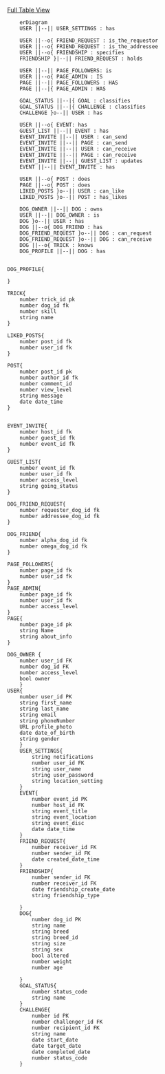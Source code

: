 [Full Table View](https://mermaid.live/edit#pako:eNq1V91T4joU_1c6fVZHVBR5Y9aqHVngUtydueNMJrShzVia3ibousj_vidpCmmbqvtwfUA453e-P5Js3ZBFxB26DvyR4obiuMDrp0z-fAy8ufP-fnz8_q6-o8BbLPzJXeAMnQTzp6wBY1vndu57kxs09_559IIF4ChHIiGoIP9tCBes-LoIjqKCcE5Il0hw788AznMS0hUlvMQZvF3pestAwtKo7T0gZ6M7D91Ox-PpT28eSE_athVmdPPdn4AmPygBkmhXAqD7UQvVUKMQJeZuOhqjYDFaPAYVVJIAFKaYcyNQC_Lb_Wg89iZgpQ0_8HZsX9HuQno_vMlCc5U1mTs09iGBOk6FcAyIIiB_8sNfeGbbSGdwhjjJom6gys1XgIbGgoSEvpAvKf0UawQ4dDZ5hAUx46pFXYl2Zm82VWoiVunYl97GHPsP3g2S5KBRHOl5Sp9JJ07rAjcUbu_MzfQOTX9ODq0NBMCx14y32_4APrS8xFsapWLpUKRkOV4NAGoMnVZVelHWQy2EvxEwCmi4sJj73x4A85yxV8P-bD699cdePXxdrafMQGzl7538UJq2pYpss16SwhEFDZ8RjZz8uUaPWCypqzqVP9M0LSkcJLPYyfCaaO1G8eo2csaFRdmGk6IiKwVS1C7ZcA5vRMIKi8qQrdckkyI18gslryglLyStkWU_oZBtMmFVYnB0sGvY1jjWFZLzoz6QoPscPGXm-NSDSexpiGWXWOjgbiZq-fkfVR92w7Yb2VE7szBhCCkyU60zFzP4RFxgseHaZHsk6qb1_IAdey_uT0-T39Bc14jTPMEd2tiaxLilqX7SNXoTOuHzrj6cgn8t3ZlXrdausBoVnfiJmk-DgJdsAxXNVszIVrkbt1ZXbh9si6FBbRd-yVgqtzHRFyKwJdes3cbsoebjihbQt1nTdTjvLVSyxrTebLozarQ8YRmZKKv6eJiPnbxgK5oSBEzBmlPNVmhJC5HU-xhObiOi6pzZ3xt1eOaCZALuKCEWlFUn0wdJNgQV6xBtk5PD5eeVFVGLm7LSGNwyhABCzVm1QrYtN_ZjPnto8ardYnGxFBNUpKSDVznTwY4oDw-s5kY1_LYuitqyUGdnK5fVuaXK1mQqe2FB4F-EPrIr79rbLyr9xCFlc1VQkOUJzVFpXllv5ciAibfc4NdchPlt-6andNaumbWjlgUh7U7i9HcbysmvA00NOU5hSZvi2odXQuNE7N01t0V80FuLxbjxW_KtTg8kX3MfRLVrPAbaeuxtHiY4TUkWf1RRmlM9J7efJVbVGTwuRKO2igH0mFg5cPnIU1I15Oc52LlH7poUsAMjeOKqYJ9ceFyCL-4Qvi7TDXyDVQ84uDax4C0L3eEKp5wcueUjQL-IG1QvovCYdYei2AAtx5k73Lq_3OHxef_05Pz6_HxwNbjs9U-ve0fuG5DPrvon572r04vB9eV173pw1t8dub8ZA729k_7pWf-s1-tfXAwuzwanV0cuUeq_ly9z9UBXRv5VAtLm7g9noPel)

```mermaid
    erDiagram
    USER ||--|| USER_SETTINGS : has

    USER ||--o{ FRIEND_REQUEST : is_the_requestor
    USER ||--o{ FRIEND_REQUEST : is_the_addressee
    USER ||--o{ FRIENDSHIP : specifies
    FRIENDSHIP }|--|| FRIEND_REQUEST : holds

    USER ||--|| PAGE_FOLLOWERS: is
    USER ||--o{ PAGE_ADMIN : IS
    PAGE ||--|| PAGE_FOLLOWERS : HAS
    PAGE ||--|{ PAGE_ADMIN : HAS

    GOAL_STATUS ||--|{ GOAL : classifies
    GOAL_STATUS ||--|{ CHALLENGE : classifies
    CHALLENGE }o--|| USER : has

    USER ||--o{ EVENT: has
    GUEST_LIST ||--|| EVENT : has
    EVENT_INVITE ||--|| USER : can_send
    EVENT_INVITE ||--|| PAGE : can_send
    EVENT_INVITE ||--|| USER : can_receive
    EVENT_INVITE ||--|| PAGE : can_receive
    EVENT_INVITE ||--|| GUEST_LIST : updates
    EVENT ||--|| EVENT_INVITE : has

    USER ||--o{ POST : does
    PAGE ||--o{ POST : does
    LIKED_POSTS }o--|| USER : can_like
    LIKED_POSTS }o--|| POST : has_likes

    DOG_OWNER ||--|| DOG : owns
    USER ||--|| DOG_OWNER : is
    DOG }o--|| USER : has
    DOG ||--o{ DOG_FRIEND : has
    DOG_FRIEND_REQUEST }o--|| DOG : can_request
    DOG_FRIEND_REQUEST }o--|| DOG : can_receive
    DOG ||--o{ TRICK : knows
    DOG_PROFILE ||--|| DOG : has


DOG_PROFILE{

}

TRICK{
    number trick_id pk
    number dog_id fk
    number skill
    string name
}

LIKED_POSTS{
    number post_id fk
    number user_id fk
}

POST{
    number post_id pk
    number author_id fk
    number comment_id
    number view_level
    string message
    date date_time
}


EVENT_INVITE{
    number host_id fk
    number guest_id fk
    number event_id fk
}

GUEST_LIST{
    number event_id fk
    number user_id fk
    number access_level
    string going_status
}

DOG_FRIEND_REQUEST{
    number requester_dog_id fk
    number addressee_dog_id fk
}

DOG_FRIEND{
    number alpha_dog_id fk
    number omega_dog_id fk
}

PAGE_FOLLOWERS{
    number page_id fk
    number user_id fk
}
PAGE_ADMIN{
    number page_id fk
    number user_id fk
    number access_level
}
PAGE{
    number page_id pk
    string Name
    string about_info
}

DOG_OWNER {
    number user_id FK
    number dog_id FK
    number access_level
    bool owner
    }
USER{
    number user_id PK
    string first_name
    string last_name
    string email
    string phoneNumber
    URL profile_photo
    date date_of_birth
    string gender
    }
    USER_SETTINGS{
        string notifications
        number user_id FK
        string user_name
        string user_password
        string location_setting
    }
    EVENT{
        number event_id PK
        number host_id FK
        string event_title
        string event_location
        string event_disc
        date date_time
    }
    FRIEND_REQUEST{
        number receiver_id FK
        number sender_id FK
        date created_date_time
    }
    FRIENDSHIP{
        number sender_id FK
        number receiver_id FK
        date friendship_create_date
        string friendship_type
        
    }
    DOG{
        number dog_id PK
        string name
        string breed
        string breed_id
        string size
        string sex
        bool altered
        number weight   
        number age
       
    }
    GOAL_STATUS{
        number status_code
        string name
    }
    CHALLENGE{
        number id PK
        number challenger_id FK
        number recipient_id FK
        string name
        date start_date
        date target_date
        date completed_date
        number status_code
    }
```
